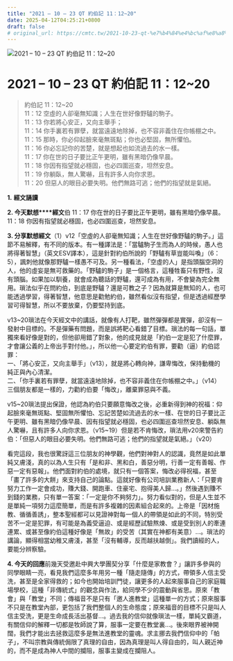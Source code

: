 ```yaml
---
title: "2021 – 10 – 23 QT 約伯記 11：12~20"
date: 2025-04-12T04:25:21+0800
draft: false
# original_url: https://cmtc.tw/2021-10-23-qt-%e7%b4%84%e4%bc%af%e8%a8%98-11%ef%bc%9a1220
---
```


![2021 – 10 – 23 QT 約伯記 11：12~20](/images/qt.jpg   "2021 – 10 – 23 QT 約伯記 11：12~20")

# 2021 – 10 – 23 QT 約伯記 11：12~20

> 約伯記 11：12~20  
> 11：12 空虛的人卻毫無知識；人生在世好像野驢的駒子。  
> 11：13 你若將心安正，又向主舉手；  
> 11：14 你手裏若有罪孽，就當遠遠地除掉，也不容非義住在你帳棚之中。  
> 11：15 那時，你必仰起臉來毫無斑點；你也必堅固，無所懼怕。  
> 11：16 你必忘記你的苦楚，就是想起也如流過去的水一樣。  
> 11：17 你在世的日子要比正午更明，雖有黑暗仍像早晨。  
> 11：18 你因有指望就必穩固，也必四圍巡查，坦然安息。  
> 11：19 你躺臥，無人驚嚇，且有許多人向你求恩。  
> 11：20 但惡人的眼目必要失明。他們無路可逃；他們的指望就是氣絕。

**1.** **經文誦讀**

**2. 今天默想****經文**伯 11：17 你在世的日子要比正午更明，雖有黑暗仍像早晨。  
11：18 你因有指望就必穩固，也必四圍巡查，坦然安息。

**3. 分享默想經文**（1）v12「空虛的人卻毫無知識；人生在世好像野驢的駒子。」這節不易解釋，有不同的版本。有一種譯法是：「當驢駒子生而為人的時候，愚人也將得著智慧」（英文ESV譯本），這是針對約伯所說的「野驢有草豈能叫喚」（6：5），諷刺他就像那野驢一樣愚不可及。另一種看法，「空虛的人」是指頭腦空洞的人，他的虛妄是無可救藥的。「野驢的駒子」是一個格言，這種牲畜只有野性，沒有頭腦。如果加以馴養，就會成為聽話的野驢，還可成為有用，不會變為完全無用。瑣法似乎在問約伯，到底是野驢？還是可教之子？因為就算是無知的人，也可能透過學習，得著智慧，他意思是勸勉約伯，雖然看似沒有指望，但是透過經歷學習可得智慧，所以不要放棄，仍要堅持到底。

v13~20瑣法在今天經文中的講話，就像有人打靶，雖然彈彈都是實彈，卻沒有一發射中目標的。不是彈藥有問題，而是誤將靶心看錯了目標。瑣法的每一句話，單獨來看好像是對的，但他卻用錯了對象，他的成見就是「約伯一定是犯了什麼罪，才會讓公義的上帝出手對付他。」，所以他一心要定約伯有罪，要勸（逼）約伯認罪：  
一、「將心安正，又向主舉手」（v13），就是將心轉向神，謙卑悔改，保持動機的純正與內心清潔。  
二、「你手裏若有罪孽，就當遠遠地除掉，也不容非義住在你帳棚之中。」（v14）三個朋友都是一樣的，力勸約伯要「悔改」，離棄罪惡與不義。

v15~20瑣法提出保證，他認為約伯只要願意悔改之後，必重新得到神的祝福：仰起臉來毫無斑點、堅固無所懼怕、忘記苦楚如流過去的水一樣、在世的日子要比正午更明、雖有黑暗仍像早晨、因有指望就必穩固，也必四圍巡查坦然安息、躺臥無人驚嚇，且有許多人向你求恩。（v15~19）但是若不肯悔改，瑣法用v20來警告約伯：「但惡人的眼目必要失明。他們無路可逃；他們的指望就是氣絕。」（v20）

看完這段，我也很驚訝這三位朋友的神學觀，他們對神對人的認識，竟然是如此單純又膚淺，真的以為人生只有「是和非、黑和白，善惡分明，行善一定有善報、作惡一定有惡報」。他們面對約伯的處境，就只有一個答案，悔改必得祝福，甚至「畫了許多的大餅」來支持自己的論點。這就好像有公司培訓業務新人：「只要肯努力工作一定會成功，賺大錢、開跑車、住豪宅、抱得美人歸…。」然後遇到賺不到錢的業務，只有單一答案：「一定是你不夠努力」。努力看似對的，但是人生並不是單純一項努力這麼簡單，而是有許多複雜的因素組合起來的。上帝是「因材施教、循循善誘」，整本聖經都可以見證神對每一個人的帶領是如此的不同，特別受苦不一定是犯罪，有可能是為義受逼迫、或是經歷試驗熬煉、或是受到別人的牽連連累、或甚至像約伯這種好像是「無故」的受苦（其實在神都有美意）…。瑣法的講論，顯得相當幼稚又膚淺，甚至「沒有輔導，反而越扶越倒」。我們讀經的人，要能分辨察驗。

**4. 今天的回應**前幾天受邀赴中興大學團契分享「什麼是家教會？」讓許多參與的同學眼睛一亮，看見我們這麼多年用另一種「隨走隨傳」的方式，帶領多人信主受洗，甚至是全家得救的；如今也開始培訓門徒，讓更多的人起來服事自己的家庭職場學校，這種「非傳統式」的觀念與作法，給同學不少的震動與省思。原來「教會」與「教堂」不同；傳福音不是只有「邀人進教堂」這種單一的方式；原來服事不只是在教堂內部，更包括了我們整個人的生命態度；原來福音的目標不只是叫人信主受洗，更是生命成長活出基督…。過去我的信仰就像瑣法一樣，單純又霸道，有關信仰的解釋一切都是牧師說了算，服事一定要在教堂裏…。後來眼界被神開闊，我們才能出去拯救這麼多是無法進教堂的靈魂。求主挪去我們信仰中的「帕子」，不叫宗教與傳統侷限了真理的自由，因為真理是叫人得自由的，叫人親近神的，而不是成為神人中間的攔阻，服事主變成在攔阻人。